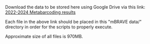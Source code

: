 Download the data to be stored here using Google Drive via this link:\
[2022-2024 Metabarcoding results](https://drive.google.com/drive/folders/1BJ3ADx4dtjJ7CCvT_0YDmxkVAyypIod_?usp=drive_link)

Each file in the above link should be placed in this "mBRAVE data/" directory in order for the scripts to properly execute.

Approximate size of all files is 970MB.
